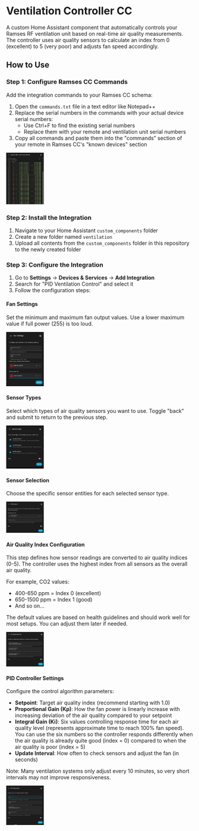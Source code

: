 # Ventilation Controller CC

A custom Home Assistant component that automatically controls your Ramses RF ventilation unit based on real-time air quality measurements. The controller uses air quality sensors to calculate an index from 0 (excellent) to 5 (very poor) and adjusts fan speed accordingly.

## How to Use

### Step 1: Configure Ramses CC Commands
Add the integration commands to your Ramses CC schema:

1. Open the `commands.txt` file in a text editor like Notepad++
2. Replace the serial numbers in the commands with your actual device serial numbers:
   - Use Ctrl+F to find the existing serial numbers
   - Replace them with your remote and ventilation unit serial numbers
3. Copy all commands and paste them into the "commands" section of your remote in Ramses CC's "known devices" section

<img src="images/schema.png" alt="Ramses CC Schema Configuration" width="20%">

### Step 2: Install the Integration
1. Navigate to your Home Assistant `custom_components` folder
2. Create a new folder named `ventilation`
3. Upload all contents from the `custom_components` folder in this repository to the newly created folder

### Step 3: Configure the Integration
1. Go to **Settings** → **Devices & Services** → **Add Integration**
2. Search for "PID Ventilation Control" and select it
3. Follow the configuration steps:

#### Fan Settings
Set the minimum and maximum fan output values. Use a lower maximum value if full power (255) is too loud.

<img src="images/fan_settings.png" alt="Fan settings" width="20%">

#### Sensor Types
Select which types of air quality sensors you want to use. Toggle "back" and submit to return to the previous step.

<img src="images/sensor_types.png" alt="Sensor types" width="20%">

#### Sensor Selection
Choose the specific sensor entities for each selected sensor type.

<img src="images/co2_sensors.png" alt="CO2 sensor selection" width="20%">

#### Air Quality Index Configuration
This step defines how sensor readings are converted to air quality indices (0-5). The controller uses the highest index from all sensors as the overall air quality.

For example, CO2 values:
- 400-650 ppm = Index 0 (excellent)
- 650-1500 ppm = Index 1 (good)
- And so on...

The default values are based on health guidelines and should work well for most setups. You can adjust them later if needed.

<img src="images/air_quality_indices.png" alt="Air quality index thresholds" width="20%">

#### PID Controller Settings
Configure the control algorithm parameters:

- **Setpoint**: Target air quality index (recommend starting with 1.0)
- **Proportional Gain (Kp)**: How the fan power is linearly increase with increasing deviation of the air quality compared to your setpoint
- **Integral Gain (Ki)**: Six values controlling response time for each air quality level (represents approximate time to reach 100% fan speed). You can use the six numbers so the controller responds differently when the air quality is already quite good (index = 0) compared to when the air quality is poor (index = 5)
- **Update Interval**: How often to check sensors and adjust the fan (in seconds)

Note: Many ventilation systems only adjust every 10 minutes, so very short intervals may not improve responsiveness.

<img src="images/pid_parameters.png" alt="PID controller parameters" width="20%">